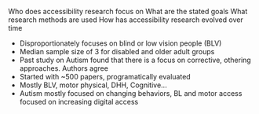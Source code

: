 

Who does accessibility research focus on
What are the stated goals
What research methods are used
How has accessibility research evolved over time

- Disproportionately focuses on blind or low vision people (BLV)
- Median sample size of  3 for disabled and older adult groups
- Past study on Autism found that there is a focus on corrective, othering approaches. Authors agree 
- Started with ~500 papers, programatically evaluated
- Mostly BLV, motor physical, DHH, Cognitive...
- Autism mostly focused on changing behaviors, BL and motor access focused on increasing digital access